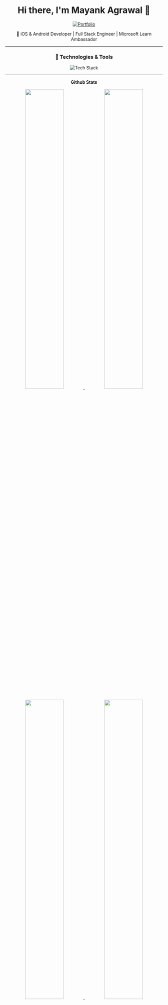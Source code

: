 <div align="center">
  
  # Hi there, I'm Mayank Agrawal 👋
  
  <p align="center">
    <a href="https://mayank1406.pro">
      <img src="https://img.shields.io/badge/Visit%20My%20Portfolio-mayank1406.pro-6e5494?style=for-the-badge&logo=google-chrome&logoColor=white" alt="Portfolio">
    </a>
  </p>
  
  <p>🚀 iOS & Android Developer | Full Stack Engineer | Microsoft Learn Ambassador</p>
  
  ---
  
  ### 🔧 Technologies & Tools
  
  <p>
    <img src="https://skillicons.dev/icons?i=java,swift,kotlin,react,typescript,nodejs,nextjs,aws,git,github,docker,firebase,xcode,androidstudio&perline=7" alt="Tech Stack" />
  </p>
  
  ---
<b>Github Stats</b>
</h3>
<div align='center'>
    <a href='https://github.com/LittleCodr'>
        <img width="49.5%" src='https://github-readme-stats.vercel.app/api?username=LittleCodr&show_icons=true&theme=github_dark&hide_border=true'>
        <img width="49.5%" src='https://streak-stats.demolab.com/?user=LittleCodr&theme=github-dark-blue&hide_border=true'>
    </a>
</div>
<br>
<div align='center'>
    <a href='https://github.com/LittleCodr'>
        <img width="49.5%" src="https://github-readme-stats.vercel.app/api/top-langs?username=LittleCodr&show_icons=true&layout=compact&theme=github_dark&hide_border=true">
        <img width="49.5%" src='https://github-readme-activity-graph.vercel.app/graph?username=LittleCodr&hide_title=true&hide_border=true&line=4b8dda&point=1a2c42&area_color=0d1117&area=true&bg_color=0d1117&color=c3d1d9'>
    </a>
</div>
<br>
<h3 align="center">



  
  ### 📫 Let's Connect
  
  <div style="display: flex; justify-content: center; gap: 10px; flex-wrap: wrap;">
    <a href="https://linkedin.com/in/mayankagrawal1406">
      <img src="https://img.shields.io/badge/LinkedIn-0077B5?style=for-the-badge&logo=linkedin&logoColor=white" alt="LinkedIn">
    </a>
    <a href="https://twitter.com/mindflayer_69">
      <img src="https://img.shields.io/badge/Twitter-1DA1F2?style=for-the-badge&logo=twitter&logoColor=white" alt="Twitter">
    </a>
    <a href="https://leetcode.com/u/mayankagra_wal/">
      <img src="https://img.shields.io/badge/LeetCode-FFA116?style=for-the-badge&logo=leetcode&logoColor=white" alt="LeetCode">
    </a>
    <a href="https://github.com/LittleCodr">
      <img src="https://img.shields.io/badge/GitHub-181717?style=for-the-badge&logo=github&logoColor=white" alt="GitHub">
    </a>
    <a href="mailto:littlecodr@gmail.com">
      <img src="https://img.shields.io/badge/Email-D14836?style=for-the-badge&logo=gmail&logoColor=white" alt="Email">
    </a>
  </div>
  
  ---
  
  <div style="margin-top: 20px;">
    <h3>🚀 Quick Facts</h3>
    <ul style="text-align: left; max-width: 600px; margin: 0 auto;">
      <li>👨‍💻 Microsoft Learn Ambassador</li>
      <li>📱 Experienced in iOS (Swift) & Android (Java) Development</li>
      <li>🌐 Full Stack Development with React & Node.js</li>
      <li>💪 Strong problem-solving skills with DSA</li>
      <li>🚀 Building scalable and performant applications</li>
    </ul>
  </div>
  
  <p style="margin-top: 20px;">
    <img src="https://komarev.com/ghpvc/?username=LittleCodr&style=flat-square" alt="Profile Views">
  </p>
  
  <p>✨ Check out my portfolio at <a href="https://mayank1406.pro" target="_blank">mayank1406.pro</a> for more details about my work and projects!</p>
  
</div>

